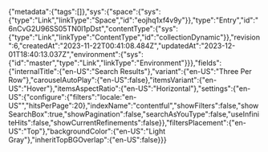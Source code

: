 {"metadata":{"tags":[]},"sys":{"space":{"sys":{"type":"Link","linkType":"Space","id":"eojhq1xf4v9y"}},"type":"Entry","id":"6nCvG2U96SS05TN0l1pDst","contentType":{"sys":{"type":"Link","linkType":"ContentType","id":"collectionDynamic"}},"revision":6,"createdAt":"2023-11-22T00:41:08.484Z","updatedAt":"2023-12-01T18:40:13.037Z","environment":{"sys":{"id":"master","type":"Link","linkType":"Environment"}}},"fields":{"internalTitle":{"en-US":"Search Results"},"variant":{"en-US":"Three Per Row"},"carouselAutoPlay":{"en-US":false},"itemsVariant":{"en-US":"Hover"},"itemsAspectRatio":{"en-US":"Horizontal"},"settings":{"en-US":{"configure":{"filters":"locale:\"en-US\"","hitsPerPage":20},"indexName":"contentful","showFilters":false,"showSearchBox":true,"showPagination":false,"searchAsYouType":false,"useInfiniteHits":false,"showCurrentRefinements":false}},"filtersPlacement":{"en-US":"Top"},"backgroundColor":{"en-US":"Light Gray"},"inheritTopBGOverlap":{"en-US":false}}}